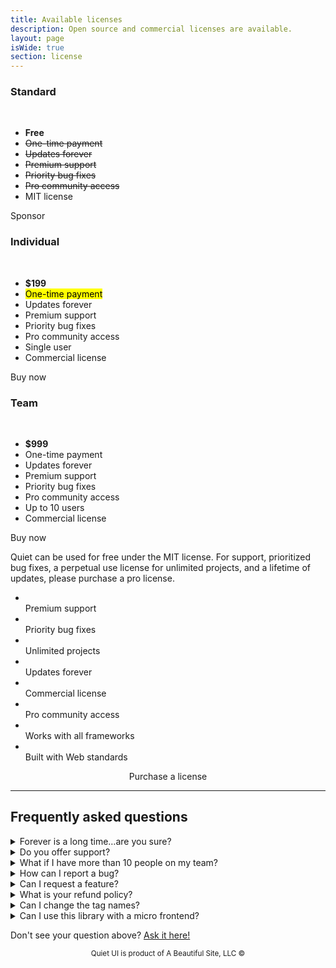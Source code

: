 ```yaml
---
title: Available licenses
description: Open source and commercial licenses are available.
layout: page
isWide: true
section: license
---
```


<div class="pricing-plans">
  <div class="pricing-plan">
    <quiet-icon class="pricing-plan-icon" name="code" style="color: #58acf2;"></quiet-icon>
    <h3 data-no-anchor>Standard</h3><br>
    <ul>
      <li><strong>Free</strong></li>
      <li><s>One-time payment</s></li>
      <li><s>Updates forever</s></li>
      <li><s>Premium support</s></li>
      <li><s>Priority bug fixes</s></li>
      <li><s>Pro community access</s></li>
      <li>MIT license</li>
    </ul>
    <quiet-button pill href="https://github.com/sponsors/claviska" target="_blank">
      <quiet-icon slot="start" family="filled" name="heart"></quiet-icon>
      Sponsor
    </quiet-button>
  </div>

  <div class="pricing-plan">
    <quiet-icon class="pricing-plan-icon" name="user-circle" style="color: #e98d61;"></quiet-icon>
    <h3 data-no-anchor>Individual</h3><br>
    <ul>
      <li><strong>$199</strong></li>
      <li><mark>One-time payment</mark></li>
      <li>Updates forever</li>
      <li>Premium support</li>
      <li>Priority bug fixes</li>
      <li>Pro community access</li>
      <li>Single user</li>
      <li>Commercial license</li>
    </ul>
    <quiet-button variant="primary" pill href="#" target="_blank">
      Buy now
    </quiet-button>
  </div>

  <div class="pricing-plan">
    <quiet-icon class="pricing-plan-icon" name="buildings" style="color: #7db664;"></quiet-icon>
    <h3 data-no-anchor>Team</h3><br>
    <ul>
      <li><strong>$999</strong></li>
      <li>One-time payment</li>
      <li>Updates forever</li>
      <li>Premium support</li>
      <li>Priority bug fixes</li>
      <li>Pro community access</li>
      <li>Up to 10 users</li>
      <li>Commercial license</li>
    </ul>
    <quiet-button variant="primary" pill href="#" target="_blank">
      Buy now
    </quiet-button>
  </div>  
</div>

Quiet can be used for free under the MIT license. For support, prioritized bug fixes, a perpetual use license for unlimited projects, and a lifetime of updates, please purchase a pro license.

<ul class="features-grid" aria-label="Features">
  <li><quiet-icon name="heart-handshake" style="color: #e886a7;"></quiet-icon><br>Premium support</li>
  <li><quiet-icon name="bug" style="color: #e98d61;"></quiet-icon><br>Priority bug fixes</li>
  <li><quiet-icon name="infinity" style="color: #a4a6b0;"></quiet-icon><br>Unlimited projects</li>
  <li><quiet-icon name="calendar" style="color: #58acf2;"></quiet-icon><br>Updates forever</li>
  <li><quiet-icon name="license" style="color: #ec8786;"></quiet-icon><br>Commercial license</li>
  <li><quiet-icon name="key" style="color: #c5a231;"></quiet-icon><br>Pro community access</li>
  <li><quiet-icon name="puzzle" style="color: #b394f4;"></quiet-icon><br>Works with all frameworks</li>
  <li><quiet-icon name="leaf" style="color: #7db664;"></quiet-icon><br>Built with Web standards</li>
</ul>

<div style="text-align: center;">
  <quiet-button variant="primary" size="lg" pill href="#" target="_blank" style="margin-block-start: var(--quiet-content-spacing);">
    Purchase a license
  </quiet-button>
</div>

---

## Frequently asked questions

<details name="faq">
  <summary>Forever is a long time…are you sure?</summary>
  Yes! I don't need a lambo — just help me keep this thing going. ✌️
</details>

<details name="faq">
  <summary>Do you offer support?</summary>
  You can ask questions in the <a href="https://github.com/quietui/quiet/discussions">public discussion forum</a>. For additional support, please purchase a license for direct support from the maintainer and access to the pro community.
</details>

<details name="faq">
  <summary>What if I have more than 10 people on my team?</summary>
  Please purchase multiple team licenses to account for additional users. For example, a team of 18 would need to purchase two team licenses.
</details>

<details name="faq">
  <summary>How can I report a bug?</summary>
  Bugs should be <a href="https://github.com/quietui/quiet/issues">reported on GitHub</a>. Priority is given to pro license holders, but cannot be guaranteed. For best results, please include a minimal reproduction with your report.
</details>

<details name="faq">
  <summary>Can I request a feature?</summary>
  Features can be requested in the <a href="https://github.com/quietui/quiet/discussions/categories/feature-requests">discussion forum</a>. Please search before posting to prevent duplicate requests. Use the 👍 reaction to vote.
</details>

<details name="faq">
  <summary>What is your refund policy?</summary>
  Refunds are offered up to 14 days from the date of purchase.
</details>

<details name="faq">
  <summary>Can I change the tag names?</summary>
  Component tag names, e.g. <code>&lt;quiet-button&gt;</code>, cannot be changed without modifying the source code due to the way tags are referenced in code and styles. Attempting to change tag names, e.g. by extending the associated classes, will cause unexpected breakages and isn't a supported feature of the library.
</details>

<details name="faq">
  <summary>Can I use this library with a micro frontend?</summary>
  Because custom elements are registered globally, I don't recommend using Quiet in a micro frontend architecture <em>unless</em> you move it to the top of the stack. Avoid loading the library multiple times, as this will cause version conflicts and load more code than is necessary.
</details>

Don't see your question above? [Ask it here!](https://github.com/quietui/quiet/discussions)

<small class="copyright">
  Quiet UI is product of A Beautiful Site, LLC
  &copy;<quiet-date year="numeric"></quiet-date>
</small>

<style>
  .copyright {
    display: block;
    color: var(--quiet-text-muted);
    text-align: center;
    margin-block-end: 2rem;
  }
</style>